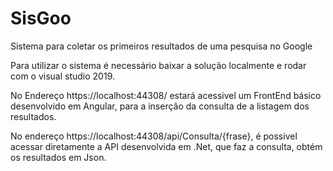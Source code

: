 # SisGoo
Sistema para coletar os primeiros resultados de uma pesquisa no Google

Para utilizar o sistema é necessário baixar a solução localmente e rodar com o visual studio 2019.

No Endereço https://localhost:44308/ estará acessivel um FrontEnd básico desenvolvido em Angular, para a inserção
da consulta de a listagem dos resultados.

No endereço https://localhost:44308/api/Consulta/{frase}, é possivel acessar diretamente a API desenvolvida em .Net, que faz a 
consulta, obtém os resultados em Json.
